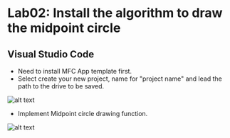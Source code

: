 # **Lab02: Install the algorithm to draw the midpoint circle**

## Visual Studio Code 

 - Need to install MFC App template first.
 - Select create your new project, name for "project name" and lead the path to the drive to be saved.

 ![alt text](https://github.com/ndtuan10/ComputerGraphics_CS105.L21.KHCL/blob/main/Lab01-LineDDA-LineBresenham/Create%20MFC%20App.png)
 - Implement Midpoint circle drawing function.
 
 ![alt text](https://github.com/ndtuan10/ComputerGraphics_CS105.L21.KHCL/blob/main/Lab01-LineDDA-LineBresenham/Lines.png)
